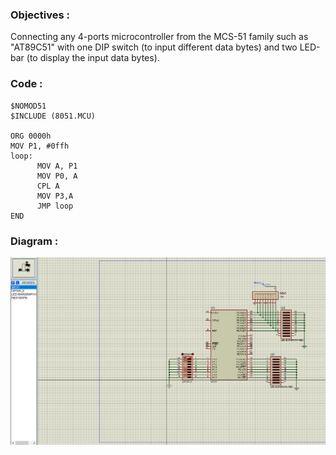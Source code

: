 ### Objectives : 
Connecting any 4-ports microcontroller from the MCS-51 family such as "AT89C51" with one DIP switch (to input different data bytes) and two LED-bar (to display the input data bytes).
### Code :
```
$NOMOD51
$INCLUDE (8051.MCU)

ORG 0000h
MOV P1, #0ffh
loop:
      MOV A, P1
      MOV P0, A
      CPL A
      MOV P3,A
      JMP loop
END

```
### Diagram : 

![Diagram](https://github.com/ahmed79ramdan/8051_MCS/blob/master/GPIO/Diagram1.png)
